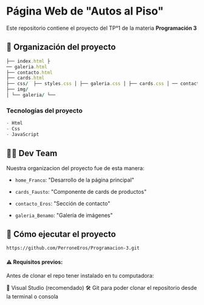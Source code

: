 # Página Web de "Autos al Piso"
Este repositorio contiene el proyecto del TP°1 de la materia **Programación 3**


## 🧠 Organización del proyecto
```ruby
├── index.html ├
── galeria.html
├── contacto.html
├── cards.html
├── css/  ├── styles.css │ ├── galeria.css │ ├── cards.css │ ── contacto.css
├── img/
│ └── galeria/ └──
```

### Tecnologías del proyecto

```js
- Html
- Css 
- JavaScript
```


## 👨‍💻 Dev Team
Nuestra organizacion del proyecto fue de esta manera:

- ``home_Franco``: "Desarrollo de la página principal"

- `cards_Fausto`: "Componente de cards de productos"

- ``contacto_Eros``: "Sección de contacto"

- `galeria_Benamo`: "Galería de imágenes"

## 🚀 Cómo ejecutar el proyecto

```bash
https://github.com/PerroneEros/Programacion-3.git
```
#### ⚠️ Requisitos previos:
Antes de clonar el repo tener instalado en tu computadora:

🧠 Visual Studio (recomendado)
🛠️ Git para poder clonar el repositorio desde la terminal o consola
